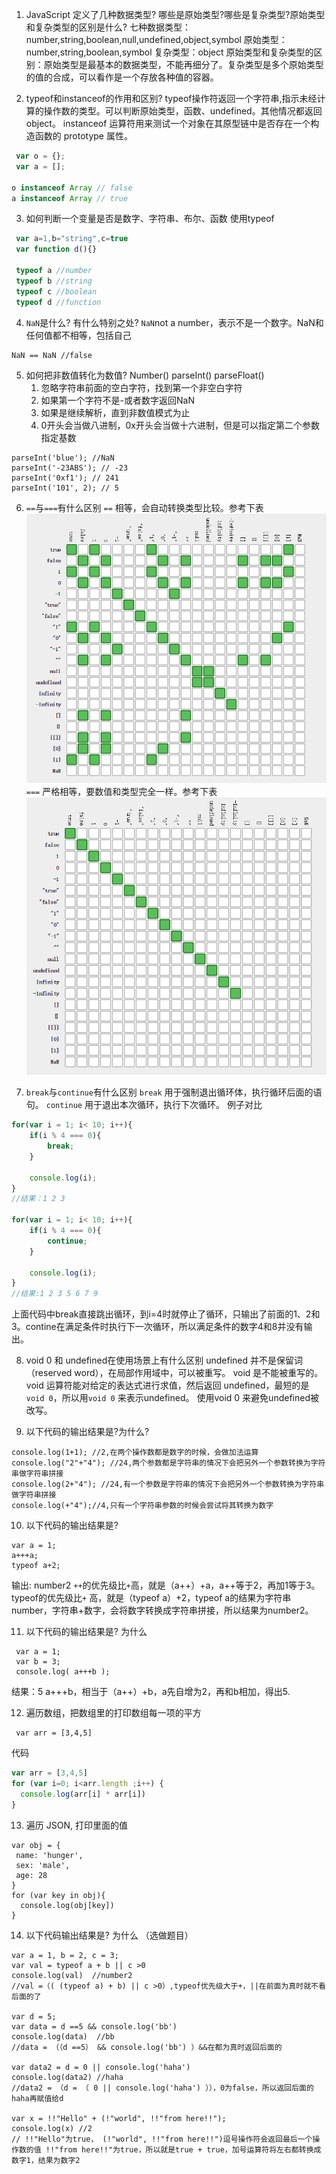 1. JavaScript 定义了几种数据类型? 哪些是原始类型?哪些是复杂类型?原始类型和复杂类型的区别是什么?
  七种数据类型：number,string,boolean,null,undefined,object,symbol
  原始类型：number,string,boolean,symbol
  复杂类型：object
  原始类型和复杂类型的区别：原始类型是最基本的数据类型，不能再细分了。复杂类型是多个原始类型的值的合成，可以看作是一个存放各种值的容器。

2. typeof和instanceof的作用和区别?
   typeof操作符返回一个字符串,指示未经计算的操作数的类型。可以判断原始类型，函数、undefined。其他情况都返回object。
    instanceof 运算符用来测试一个对象在其原型链中是否存在一个构造函数的 prototype 属性。

 ```javascript
  var o = {};
  var a = [];

o instanceof Array // false
a instanceof Array // true
 ```

3. 如何判断一个变量是否是数字、字符串、布尔、函数
   使用typeof
```javascript
 var a=1,b="string",c=true
 var function d(){}
 
 typeof a //number
 typeof b //string
 typeof c //boolean
 typeof d //function
```

4. `NaN`是什么? 有什么特别之处?
  `NaN`not a number，表示不是一个数字。NaN和任何值都不相等，包括自己

```
NaN == NaN //false
```

5. 如何把非数值转化为数值?
  Number()
  parseInt()
  parseFloat()
      1. 忽略字符串前面的空白字符，找到第一个非空白字符
      2. 如果第一个字符不是-或者数字返回NaN
      3. 如果是继续解析，直到非数值模式为止
      4. 0开头会当做八进制，0x开头会当做十六进制，但是可以指定第二个参数指定基数
```
parseInt('blue'); //NaN
parseInt('-23ABS'); // -23
parseInt('0xf1'); // 241
parseInt('101', 2); // 5
```

6. `==`与`===`有什么区别
`==` 相等，会自动转换类型比较。参考下表
![](./images/==.png)
`===` 严格相等，要数值和类型完全一样。参考下表
![](./images/===.png)

7. `break`与`continue`有什么区别
`break` 用于强制退出循环体，执行循环后面的语句。
`continue` 用于退出本次循环，执行下次循环。
例子对比
```javascript
for(var i = 1; i< 10; i++){
    if(i % 4 === 0){
        break;
    }

    console.log(i);
}
//结果：1 2 3

for(var i = 1; i< 10; i++){
    if(i % 4 === 0){
        continue;
    }

    console.log(i);
}
//结果:1 2 3 5 6 7 9
```
上面代码中break直接跳出循环，到i=4时就停止了循环，只输出了前面的1、2和3。contine在满足条件时执行下一次循环，所以满足条件的数字4和8并没有输出。

8. void 0 和 undefined在使用场景上有什么区别
undefined 并不是保留词（reserved word），在局部作用域中，可以被重写。
void 是不能被重写的。 void 运算符能对给定的表达式进行求值，然后返回 undefined，最短的是`void 0`，所以用`void 0` 来表示undefined。
使用void 0 来避免undefined被改写。

9. 以下代码的输出结果是?为什么?
```
console.log(1+1); //2,在两个操作数都是数字的时候，会做加法运算
console.log("2"+"4"); //24,两个参数都是字符串的情况下会把另外一个参数转换为字符串做字符串拼接
console.log(2+"4"); //24,有一个参数是字符串的情况下会把另外一个参数转换为字符串做字符串拼接
console.log(+"4");//4,只有一个字符串参数的时候会尝试将其转换为数字
```

10. 以下代码的输出结果是?
```
var a = 1;  
a+++a;  
typeof a+2;
```
输出: number2
`++`的优先级比`+`高，就是（a++）+a，a++等于2，再加1等于3。
typeof的优先级比`+` 高，就是（typeof a）+2，typeof a的结果为字符串number，字符串+数字，会将数字转换成字符串拼接，所以结果为number2。

11. 以下代码的输出结果是? 为什么
```
 var a = 1;
 var b = 3;
 console.log( a+++b );
```
结果：5
a+++b，相当于（a++）+b，a先自增为2，再和b相加，得出5.

12. 遍历数组，把数组里的打印数组每一项的平方
```
 var arr = [3,4,5]
```
代码
```javascript
var arr = [3,4,5]
for (var i=0; i<arr.length ;i++) {
  console.log(arr[i] * arr[i])
}
```
13. 遍历 JSON, 打印里面的值

```
var obj = {
 name: 'hunger', 
 sex: 'male', 
 age: 28 
}
for (var key in obj){
  console.log(obj[key])
}
```

14. 以下代码输出结果是? 为什么 （选做题目）

```
var a = 1, b = 2, c = 3;
var val = typeof a + b || c >0
console.log(val)  //number2
//val =（( (typeof a) + b) || c >0）,typeof优先级大于+，||在前面为真时就不看后面的了

var d = 5;
var data = d ==5 && console.log('bb')
console.log(data)  //bb
//data = （（d ==5） && console.log('bb') ）&&在都为真时返回后面的

var data2 = d = 0 || console.log('haha')
console.log(data2) //haha
//data2 = （d = （ 0 || console.log('haha') ）），0为false，所以返回后面的haha再赋值给d
 
var x = !!"Hello" + (!"world", !!"from here!!");
console.log(x) //2
// !!"Hello"为true， (!"world", !!"from here!!")逗号操作符会返回最后一个操作数的值 !!"from here!!"为true，所以就是true + true，加号运算符将左右都转换成数字1，结果为数字2
```
